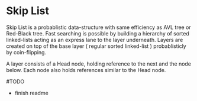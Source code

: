 # Skip List

Skip List is a probablistic data-structure with same efficiency as AVL tree or Red-Black tree. Fast searching is possible by building a hierarchy of sorted linked-lists acting as an express lane to the layer underneath. Layers are created on top of the base layer ( regular sorted linked-list ) probablisticly by coin-flipping.

A layer consists of a Head node, holding reference to the next and the node below. Each node also holds references similar to the Head node.

#TODO
 - finish readme
